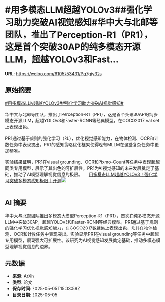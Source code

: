 # #用多模态LLM超越YOLOv3##强化学习助力突破AI视觉感知#华中大与北邮等团队，推出了Perception-R1（PR1），这是首个突破30AP的纯多模态开源LLM，超越YOLOv3和Fast...

**URL**: https://weibo.com/6105753431/Pq7giy32s

## 原始摘要

<a href="https://m.weibo.cn/search?containerid=231522type%3D1%26t%3D10%26q%3D%23%E7%94%A8%E5%A4%9A%E6%A8%A1%E6%80%81LLM%E8%B6%85%E8%B6%8AYOLOv3%23&amp;extparam=%23%E7%94%A8%E5%A4%9A%E6%A8%A1%E6%80%81LLM%E8%B6%85%E8%B6%8AYOLOv3%23" data-hide=""><span class="surl-text">#用多模态LLM超越YOLOv3#</span></a><a href="https://m.weibo.cn/search?containerid=231522type%3D1%26t%3D10%26q%3D%23%E5%BC%BA%E5%8C%96%E5%AD%A6%E4%B9%A0%E5%8A%A9%E5%8A%9B%E7%AA%81%E7%A0%B4AI%E8%A7%86%E8%A7%89%E6%84%9F%E7%9F%A5%23&amp;extparam=%23%E5%BC%BA%E5%8C%96%E5%AD%A6%E4%B9%A0%E5%8A%A9%E5%8A%9B%E7%AA%81%E7%A0%B4AI%E8%A7%86%E8%A7%89%E6%84%9F%E7%9F%A5%23" data-hide=""><span class="surl-text">#强化学习助力突破AI视觉感知#</span></a><br><br>华中大与北邮等团队，推出了Perception-R1（PR1），这是首个突破30AP的纯多模态开源LLM，超越YOLOv3和Faster-RCNN等经典模型，在COCO2017 val set上表现出色。<br><br>PR1通过基于规则的强化学习（RL），优化视觉感知能力，在物体检测、OCR和计数任务中表现突出。PR1的感知策略优化框架使得现有MLLM在这些复杂任务中更加精准。<br><br>实验结果证明，PR1在visual grounding、OCR和Pixmo-Count等任务中表现超越同类专用模型，展示了其出色的可扩展性。PR1为AI视觉感知的未来发展奠定了基础，推动了AI模型理解视觉信息的极限。 <a href="https://weibo.com/ttarticle/p/show?id=2309405162244471390210" data-hide=""><span class="url-icon"><img style="width: 1rem;height: 1rem" src="https://h5.sinaimg.cn/upload/2015/09/25/3/timeline_card_small_article_default.png" referrerpolicy="no-referrer"></span><span class="surl-text">用多模态LLM超越YOLOv3！强化学习突破多模态感知极限｜开源</span></a><img style="" src="https://tvax2.sinaimg.cn/large/006Fd7o3ly1i12cp11c2oj30iw0anq3r.jpg" referrerpolicy="no-referrer"><br><br>

## AI 摘要

华中大与北邮团队推出多模态大模型Perception-R1（PR1），首次在纯多模态开源LLM中突破30AP，超越YOLOv3和Faster-RCNN等经典模型。PR1通过基于规则的强化学习优化视觉感知能力，在COCO2017数据集上表现出色，尤其在物体检测、OCR和计数任务中表现突出。实验显示PR1在visual grounding等任务中超越专用模型，展现强大可扩展性。该研究为AI视觉感知发展奠定基础，推动多模态模型理解视觉信息的边界。

## 元数据

- **来源**: ArXiv
- **类型**: 论文
- **保存时间**: 2025-05-05T15:03:59Z
- **目录日期**: 2025-05-05
